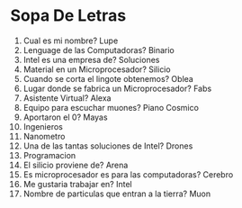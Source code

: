 # Sopa De Letras

1. Cual es mi nombre? Lupe
2. Lenguage de las Computadoras? Binario
3. Intel es una empresa de? Soluciones
4. Material en un Microprocesador? Silicio
5. Cuando se corta el lingote obtenemos? Oblea
6. Lugar donde se fabrica un Microprocesador? Fabs
7. Asistente Virtual? Alexa
8. Equipo para escuchar muones? Piano Cosmico
9. Aportaron el 0? Mayas
10. Ingenieros
11. Nanometro
12. Una de las tantas soluciones de Intel? Drones
13. Programacion
14. El silicio proviene de? Arena
15. Es microprocesador es para las computadoras? Cerebro
16. Me gustaria trabajar en? Intel
17. Nombre de particulas que entran a la tierra? Muon
